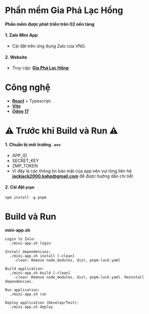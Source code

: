 # Phần mềm Gia Phả Lạc Hồng
#### Phần mềm được phát triển trên 02 nền tảng
#### 1. Zalo Mini App
  - Cài đặt trên ứng dụng Zalo của VNG.
#### 2. Website
  - Truy cập: **[Gia Phả Lạc Hồng](https://giapha.mobifone5.vn/)**

# Công nghệ
- **[React](https://react.dev/)** + Typescript.
- **[Vite](https://vite.dev/)**
- **[Odoo 17](https://github.com/odoo/odoo/tree/17.0)**

# ⚠️ Trước khi Build và Run ⚠️
#### 1. Chuẩn bị môi trường ```.env```
  - APP_ID
  - SECRET_KEY
  - ZMP_TOKEN
  - Vì đây là các thông tin bảo mật của app nên vui lòng liên hệ **jackjack2000.kahp@gmail.com** để được hướng dẫn chi tiết
#### 2. Cài đặt ```pnpm```
  ```shell
  npm install -g pnpm
  ```

# Build và Run
  **mini-app.sh**
  ```
  Login to Zalo:
    ./mini-app.sh login

  Install dependencies:
    ./mini-app.sh install [-clean]
      -clean: Remove node_modules, dist, pnpm-lock.yaml

  Build application: 
    ./mini-app.sh build [-clean]
      -clean: Remove node_modules, dist, pnpm-lock.yaml. Reinstall dependencies.

  Run application:
    ./mini-app.sh run

  Deploy application (Develop/Test):
    ./mini-app.sh deploy
  ```